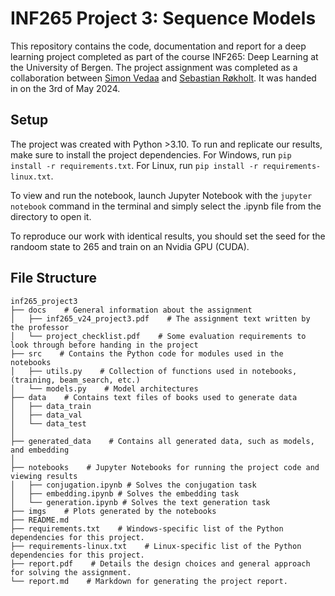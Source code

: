 # INF265 Project 3: Sequence Models

This repository contains the code, documentation and report for a deep learning project completed as part of the course INF265: Deep Learning at the University of Bergen. 
The project assignment was completed as a collaboration between [Simon Vedaa](https://github.com/simsam8) and [Sebastian Røkholt](https://github.com/SebastianRokholt). It was handed in on the 3rd of May 2024. 

## Setup

The project was created with Python >3.10. To run and replicate our results, make sure to install the project dependencies. 
For Windows, run `pip install -r requirements.txt`.
For Linux, run `pip install -r requirements-linux.txt`.

To view and run the notebook, launch Jupyter Notebook with the `jupyter notebook` command in the terminal and simply select the .ipynb file from the directory to open it.

To reproduce our work with identical results, you should set the seed for the randoom state to 265 and train on an Nvidia GPU (CUDA).

## File Structure

```
inf265_project3
├── docs    # General information about the assignment
│   ├── inf265_v24_project3.pdf    # The assignment text written by the professor
│   └── project_checklist.pdf    # Some evaluation requirements to look through before handing in the project
├── src    # Contains the Python code for modules used in the notebooks
│   ├── utils.py    # Collection of functions used in notebooks, (training, beam_search, etc.) 
│   └── models.py    # Model architectures
├── data    # Contains text files of books used to generate data
│   ├── data_train
│   ├── data_val
│   └── data_test
│
├── generated_data    # Contains all generated data, such as models, and embedding
│
├── notebooks    # Jupyter Notebooks for running the project code and viewing results
│   ├── conjugation.ipynb # Solves the conjugation task
│   ├── embedding.ipynb # Solves the embedding task
│   └── generation.ipynb # Solves the text generation task
├── imgs    # Plots generated by the notebooks
├── README.md 
├── requirements.txt    # Windows-specific list of the Python dependencies for this project. 
├── requirements-linux.txt    # Linux-specific list of the Python dependencies for this project. 
├── report.pdf    # Details the design choices and general approach for solving the assignment.
└── report.md    # Markdown for generating the project report.
```
